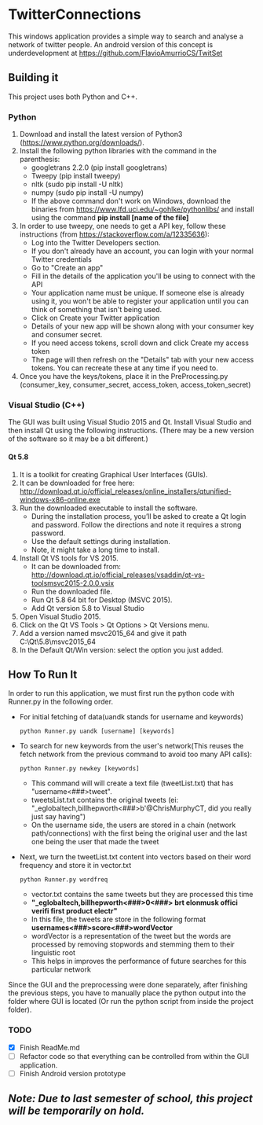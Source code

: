 # TwitterConnections

This windows application provides a simple way to search and analyse a network of twitter people. An android version of this concept is underdevelopment at <https://github.com/FlavioAmurrioCS/TwitSet>

## Building it

This project uses both Python and C++.

### Python

1. Download and install the latest version of Python3 (<https://www.python.org/downloads/>).
2. Install the following python libraries with the command in the parenthesis:
      * googletrans 2.2.0 (pip install googletrans)
      * Tweepy (pip install tweepy)
      * nltk (sudo pip install -U nltk)
      * numpy (sudo pip install -U numpy)
      * If the above command don't work on Windows, download the binaries from <https://www.lfd.uci.edu/~gohlke/pythonlibs/> and install using the command **pip install [name of the file]**
3. In order to use tweepy, one needs to get a API key, follow these instructions (from <https://stackoverflow.com/a/12335636>):
      * Log into the Twitter Developers section.
      * If you don't already have an account, you can login with your normal Twitter credentials
      * Go to "Create an app"
      * Fill in the details of the application you'll be using to connect with the API
      * Your application name must be unique. If someone else is already using it, you won't be able to register your application until you can think of something that isn't being used.
      * Click on Create your Twitter application
      * Details of your new app will be shown along with your consumer key and consumer secret.
      * If you need access tokens, scroll down and click Create my access token
      * The page will then refresh on the "Details" tab with your new access tokens. You can recreate these at any time if you need to.
4. Once you have the keys/tokens, place it in the PreProcessing.py (consumer_key, consumer_secret, access_token, access_token_secret)

### Visual Studio (C++)

The GUI was built using Visual Studio 2015 and Qt. Install Visual Studio and then install Qt using the following instructions. (There may be a new version of the software so it may be a bit different.)

#### Qt 5.8

1. It is a toolkit for creating Graphical User Interfaces (GUIs).
2. It can be downloaded for free here: <http://download.qt.io/official_releases/online_installers/qtunified-windows-x86-online.exe>
3. Run the downloaded executable to install the software.
      * During the installation process, you’ll be asked to create a Qt login and password. Follow the directions and note it requires a strong password.
      * Use the default settings during installation.
      * Note, it might take a long time to install.
4. Install Qt VS tools for VS 2015.
      * It can be downloaded from: <http://download.qt.io/official_releases/vsaddin/qt-vs-toolsmsvc2015-2.0.0.vsix>
      * Run the downloaded file.
      * Run Qt 5.8 64 bit for Desktop (MSVC 2015).
      * Add Qt version 5.8 to Visual Studio
5. Open Visual Studio 2015.
6. Click on the Qt VS Tools > Qt Options > Qt Versions menu.
7. Add a version named msvc2015_64 and give it path C:\Qt\5.8\msvc2015_64
8. In the Default Qt/Win version: select the option you just added.

## How To Run It

In order to run this application, we must first run the python code with Runner.py in the following order.

* For initial fetching of data(uandk stands for username and keywords)

      python Runner.py uandk [username] [keywords]

* To search for new keywords from the user's network(This reuses the fetch network from the previous command to avoid too many API calls):

      python Runner.py newkey [keywords]
  * This command will will create a text file (tweetList.txt) that has "username<###>tweet".
  * tweetsList.txt contains the original tweets (ei: "_eglobaltech,billhepworth<###>b'@ChrisMurphyCT, did you really just say having")
  * On the username side, the users are stored in a chain (network path/connections) with the first being the original user and the last one being the user that made the tweet

* Next, we turn the tweetList.txt content into vectors based on their word frequency and store it in vector.txt

      python Runner.py wordfreq
  * vector.txt contains the same tweets but they are processed this time
  * __"\_eglobaltech,billhepworth<###>0<###> brt elonmusk offici verifi first product electr"__
  * In this file, the tweets are store in the following format __usernames<###>score<###>wordVector__
  * wordVector is a representation of the tweet but the words are processed by removing stopwords and stemming them to their linguistic root
  * This helps in improves the performance of future searches for this particular network

Since the GUI and the preprocessing were done separately, after finishing the previous steps, you have to manually place the python output into the folder where GUI is located (Or run the python script from inside the project folder).

### TODO

* [x] Finish ReadMe.md
* [ ] Refactor code so that everything can be controlled from within the GUI application.
* [ ] Finish Android version prototype

## ***Note: Due to last semester of school, this project will be temporarily on hold.***